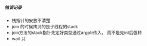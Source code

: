 ##### 错误记录
- 栈指针的安放不清楚
- join 的时候拷贝的是子线程的stack
- join方法的stack指针先定好类型通过argptr传入， 而不是先int后强转
- wait 只
